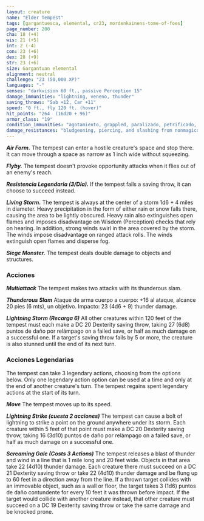 ```yaml
---
layout: creature
name: "Elder Tempest"
tags: [gargantuesca, elemental, cr23, mordenkainens-tome-of-foes]
page_number: 200
cha: 18 (+4)
wis: 21 (+5)
int: 2 (-4)
con: 23 (+6)
dex: 28 (+9)
str: 23 (+6)
size: Gargantuan elemental
alignment: neutral
challenge: "23 (50,000 XP)"
languages: "-"
senses: "darkvision 60 ft., passive Perception 15"
damage_immunities: "lightning, veneno, thunder"
saving_throws: "Sab +12, Car +11"
speed: "0 ft., fly 120 ft. (hover)"
hit_points: "264  (16d20 + 96)"
armor_class: "19"
condition_immunities: "agotamiento, grappled, paralizado, petrificado, envenenado, prone, restrained, stunned"
damage_resistances: "bludgeoning, piercing, and slashing from nonmagical attacks"
---
```


***Air Form.*** The tempest can enter a hostile creature's space and stop there. It can move through a space as narrow as 1 inch wide without squeezing.

***Flyby.*** The tempest doesn't provoke opportunity attacks when it flies out of an enemy's reach.

***Resistencia Legendaria (3/Día).*** If the tempest fails a saving throw, it can choose to succeed instead.

***Living Storm.*** The tempest is always at the center of a storm 1d6 + 4 miles in diameter. Heavy precipitation in the form of either rain or snow falls there, causing the area to be lightly obscured. Heavy rain also extinguishes open flames and imposes disadvantage on Wisdom (Perception) checks that rely on hearing.
In addition, strong winds swirl in the area covered by the storm. The winds impose disadvantage on ranged attack rolls. The winds extinguish open flames and disperse fog.

***Siege Monster.*** The tempest deals double damage to objects and structures.

### Acciones

***Multiattack*** The tempest makes two attacks with its thunderous slam.

***Thunderous Slam*** Ataque de arma cuerpo a cuerpo: +16 al ataque, alcance 20 pies (6 mts), un objetivo. Impacto: 23 (4d6 + 9) thunder damage.

***Lightning Storm (Recarga 6)*** All other creatures within 120 feet of the tempest must each make a DC 20 Dexterity saving throw, taking 27 (6d8) puntos de daño por relámpago on a failed save, or half as much damage on a successful one. If a target's saving throw fails by 5 or more, the creature is also stunned until the end of its next turn.

### Acciones Legendarias

The tempest can take 3 legendary actions, choosing from the options below. Only one legendary action option can be used at a time and only at the end of another creature's turn. The tempest regains spent legendary actions at the start of its turn.

***Move*** The tempest moves up to its speed.

***Lightning Strike (cuesta 2 acciones)*** The tempest can cause a bolt of lightning to strike a point on the ground anywhere under its storm. Each creature within 5 feet of that point must make a DC 20 Dexterity saving throw, taking 16 (3d10) puntos de daño por relámpago on a failed save, or half as much damage on a successful one.

***Screaming Gale (Costs 3 Actions)*** The tempest releases a blast of thunder and wind in a line that is 1 mile long and 20 feet wide. Objects in that area take 22 (4d10) thunder damage. Each creature there must succeed on a DC 21 Dexterity saving throw or take 22 (4d10) thunder damage and be flung up to 60 feet in a direction away from the line. If a thrown target collides with an immovable object, such as a wall or floor, the target takes 3 (1d6) puntos de daño contundente for every 10 feet it was thrown before impact. If the target would collide with another creature instead, that other creature must succeed on a DC 19 Dexterity saving throw or take the same damage and be knocked prone.